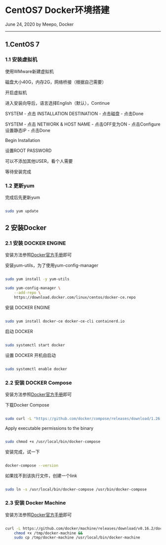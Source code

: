 # CentOS7 Docker环境搭建

June 24, 2020 by Meepo, Docker

---

## 1.CentOS 7

### 1.1 安装虚拟机

使用WMware新建虚拟机

磁盘大小40G，内存2G，网络桥接（根据自己需要）

开启虚拟机

进入安装向导后，语言选择English（默认），Continue

SYSTEM - 点击 INSTALLATION DESTINATION - 点击磁盘 - 点击Done

SYSTEM - 点击 NETWORK & HOST NAME - 点击OFF变为ON - 点击Configure设置静态IP - 点击Done

Begin Installation

设置ROOT PASSWORD

可以不添加其他USER，看个人需要

等待安装完成

### 1.2 更新yum

完成后先更新yum

```bash

sudo yum update

```

## 2 安装Docker

### 2.1 安装 DOCKER ENGINE

安装方法参照[Docker官方手册](https://docs.docker.com/engine/install/centos/)即可

安装yum-utils，为了使用yum-config-manager

```bash

sudo yum install -y yum-utils

sudo yum-config-manager \
    --add-repo \
    https://download.docker.com/linux/centos/docker-ce.repo

```

安装 DOCKER ENGINE

```bash

sudo yum install docker-ce docker-ce-cli containerd.io

```

启动 DOCKER

```bash

sudo systemctl start docker

```

设置 DOCKER 开机自启动

```bash

sudo systemctl enable docker

```

### 2.2 安装 DOCKER Compose

安装方法参照[Docker官方手册](https://docs.docker.com/compose/install/)即可

下载Docker Compose

```bash

sudo curl -L "https://github.com/docker/compose/releases/download/1.26.0/docker-compose-$(uname -s)-$(uname -m)" -o /usr/local/bin/docker-compose

```

Apply executable permissions to the binary

```bash

sudo chmod +x /usr/local/bin/docker-compose

```

安装完成，试一下

```bash

docker-compose --version

```

如果找不到该执行文件，创建一个link

```bash

sudo ln -s /usr/local/bin/docker-compose /usr/bin/docker-compose

```

### 2.3 安装 Docker Machine

安装方法参照[Docker官方手册](https://docs.docker.com/machine/install-machine/)即可

```bash

curl -L https://github.com/docker/machine/releases/download/v0.16.2/docker-machine-`uname -s`-`uname -m` >/tmp/docker-machine &&
    chmod +x /tmp/docker-machine &&
    sudo cp /tmp/docker-machine /usr/local/bin/docker-machine

```
